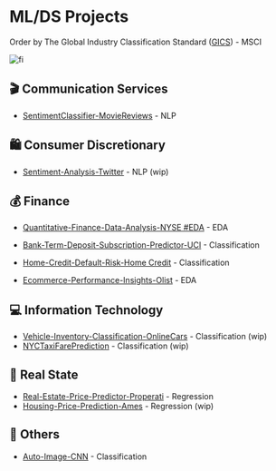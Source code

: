 # ML/DS Projects

Order by The Global Industry Classification Standard ([GICS](https://www.msci.com/our-solutions/indexes/gics)) - MSCI 


![fi](https://www.msci.com/documents/1296102/11185224/870x200px-GICS-PageBanner_U.gif/bf857596-f018-125a-c784-37f17c359d57?t=1573145399828)

## 🎬 Communication Services

- [SentimentClassifier-MovieReviews](https://github.com/Dotto-Luis/Projects/tree/main/Communication_Services/SentimentClassifier-MovieReviews) - NLP



## 🛍️ Consumer Discretionary

- [Sentiment-Analysis-Twitter](https://github.com/Dotto-Luis/Projects/tree/main/Communication_Services/SentimentClassifier-MovieReviews) - NLP (wip)


## 💰 Finance

- [Quantitative-Finance-Data-Analysis-NYSE #EDA](https://github.com/Dotto-Luis/Projects/tree/main/Finance/Quantitative-Finance-Data-Analysis) - EDA

- [Bank-Term-Deposit-Subscription-Predictor-UCI](https://github.com/Dotto-Luis/Projects/tree/main/Finance/Bank-Term-Deposit-Subscription-Predictor) - Classification

- [Home-Credit-Default-Risk-Home Credit](https://github.com/Dotto-Luis/Projects/tree/main/Finance/Home-Credit-Default-Risk) - Classification

- [Ecommerce-Performance-Insights-Olist](https://github.com/Dotto-Luis/Projects/tree/main/Finance/Ecommerce-Performance-Insights) - EDA


## 💻 Information Technology

- [Vehicle-Inventory-Classification-OnlineCars](https://github.com/Dotto-Luis/Projects/tree/main/Information_Technology/Vehicle-Inventory-Classification) - Classification (wip)
- [NYCTaxiFarePrediction](https://github.com/Dotto-Luis/Projects/tree/main/Information_Technology/NYCTaxiFarePrediction) - Classification (wip)

## 🏢 Real State

- [Real-Estate-Price-Predictor-Properati](https://github.com/Dotto-Luis/Projects/tree/main/Real_State/Real-Estate-Price-Predictor)  - Regression
- [Housing-Price-Prediction-Ames](https://github.com/Dotto-Luis/Projects/tree/main/Real_State/Housing-Price-Prediction-Ames)  - Regression (wip)

## 📁 Others

- [Auto-Image-CNN](https://github.com/Dotto-Luis/Projects/tree/main/Others/Auto-Image-CNN) - Classification



